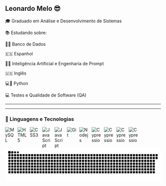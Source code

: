 ## Leonardo Melo 😎

🎓    Graduado em Análise e Desenvolvimento de Sistemas
 
📚    Estudando sobre:

🏦🎲  Banco de Dados

🇪🇸    Espanhol


🧠🤖  Inteligência Artificial e Engenharia de Prompt

🇺🇸    Inglês

💻🐍  Python

💻    Testes e Qualidade de Software (QA)



---
---

### 🤖 Linguagens e Tecnologias


<img
    align="left" 
    alt="MySQL"
    title="MySQL" 
    width="30px" 
    style="padding-right: 10px;"
    src="https://cdn.jsdelivr.net/gh/devicons/devicon@latest/icons/mysql/mysql-original-wordmark.svg"/>

<img 
    align="left" 
    alt="HTML5"
    title="HTML5" 
    width="30px" 
    style="padding-right: 10px;"  
    src="https://cdn.jsdelivr.net/gh/devicons/devicon@latest/icons/html5/html5-original.svg"/>
    
<img 
    align="left" 
    alt="CSS3" 
    title="CSS3"
    width="30px" 
    style="padding-right: 10px;" 
    src="https://cdn.jsdelivr.net/gh/devicons/devicon@latest/icons/css3/css3-original.svg"/>
    
<img 
    align="left" 
    alt="JavaScript" 
    title="JavaScript"
    width="30px" 
    style="padding-right: 10px;" 
    src="https://cdn.jsdelivr.net/gh/devicons/devicon@latest/icons/javascript/javascript-original.svg"/>
    
<img 
    align="left" 
    alt="JavaScript" 
    title="JavaScript"
    width="30px" 
    style="padding-right: 10px;"
    src="https://cdn.jsdelivr.net/gh/devicons/devicon@latest/icons/python/python-original.svg"/>
   
<img 
    align="left" 
    alt="Git" 
    title="Git"
    width="30px" 
    style="padding-right: 10px;" 
    src="https://cdn.jsdelivr.net/gh/devicons/devicon@latest/icons/git/git-original.svg"/>
    
<img
    align="left" 
    alt="Nodejs" 
    title="Nodejs"
    width="30px" 
    style="padding-right: 10px;" 
    src="https://cdn.jsdelivr.net/gh/devicons/devicon@latest/icons/nodejs/nodejs-original-wordmark.svg"/>  

<img
    align="left" 
    alt="Cypressio" 
    title="Cypressio"
    width="30px" 
    style="padding-right: 10px;"
    src="https://cdn.jsdelivr.net/gh/devicons/devicon@latest/icons/cypressio/cypressio-original-wordmark.svg"/>

<img
    align="left" 
    alt="Cypressio" 
    title="Cypressio"
    width="30px" 
    style="padding-right: 10px;"
    src="https://cdn.jsdelivr.net/gh/devicons/devicon@latest/icons/jira/jira-original.svg"/>
    
<img
    align="left" 
    alt="Cypressio" 
    title="Cypressio"
    width="30px" 
    style="padding-right: 10px;"
    src="https://cdn.jsdelivr.net/gh/devicons/devicon@latest/icons/selenium/selenium-original.svg"/>
    
<img
    align="left" 
    alt="Cypressio" 
    title="Cypressio"
    width="30px" 
    style="padding-right: 10px;"
    src="https://cdn.jsdelivr.net/gh/devicons/devicon@latest/icons/cucumber/cucumber-plain.svg"/>
    
</p>

###

<picture>
  <source media="(prefers-color-scheme: dark)" srcset="https://raw.githubusercontent.com/vi1h/vi1h/output/github-snake-dark.svg" />
  <source media="(prefers-color-scheme: light)" srcset="https://raw.githubusercontent.com/vi1h/vi1h/output/github-snake.svg" />
  <img alt="github-snake" src="https://raw.githubusercontent.com/vi1h/vi1h/output/github-snake.svg" />
</picture>
